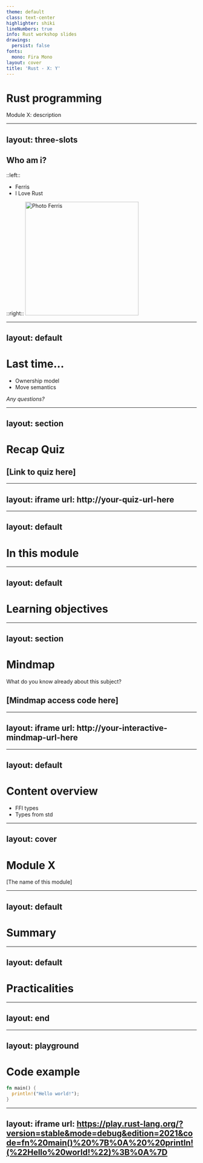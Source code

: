 ```yaml
---
theme: default
class: text-center
highlighter: shiki
lineNumbers: true
info: Rust workshop slides
drawings:
  persist: false
fonts:
  mono: Fira Mono
layout: cover
title: 'Rust - X: Y'
---
```

# Rust programming
Module X: description
<!-- Start with welcome, students entering -->
<!-- TODO add subject code -->

---
layout: three-slots
---
## Who am i?
::left::
- Ferris
- I Love Rust

::right::
<img src="https://rustacean.net/assets/rustacean-orig-noshadow.png" alt="Photo Ferris" width="300" />
<!-- Optionally quickly introduce yourself, add photo -->

---
layout: default
---
# Last time...
- Ownership model
- Move semantics

*Any questions?*

<!--
- Recap on content from last time that current subject builds on
- Keep it short. Any longer explanations can be deferred to tutorial
-->

---
layout: section
---
# Recap Quiz

## [Link to quiz here]

---
layout: iframe
url: http://your-quiz-url-here
---
<!-- insert URL to quiz roundup in slide option `url` -->

---
layout: default
---
# In this module
<!-- Introduce today's subject -->

---
layout: default
---
# Learning objectives
<!-- List this module's learning objectives -->

---
layout: section
---
# Mindmap

What do you know already about this subject?

## [Mindmap access code here]
<!-- Quick mindmap, show mindmap access code -->

---
layout: iframe
url: http://your-interactive-mindmap-url-here
---
<!-- insert URL to live mindmap in slide option `url` -->

---
layout: default
---
# Content overview
- FFI types
- Types from std
<!-- Give an overview of the subjects covered in this lecture -->
<!-- Incorporate any breaks as well -->

---
layout: cover
---
#  Module X
[The name of this module]
<!-- Start lecture content here -->

---
layout: default
---
# Summary
<!-- Very quickly go over the learning objectives and how they were covered -->

---
layout: default
---
# Practicalities
<!-- Use this slide to announce any organizational information -->

---
layout: end
---
<!-- Below are example slides you can use -->

---
layout: playground
---
# Code example

```rust
fn main() {
  println!("Hello world!");
}
```
<!-- Slide for code examples with a link to Rust playground -->

---
layout: iframe
url: https://play.rust-lang.org/?version=stable&mode=debug&edition=2021&code=fn%20main()%20%7B%0A%20%20println!(%22Hello%20world!%22)%3B%0A%7D
---
<!-- Iframe slide containing Rust playground -->